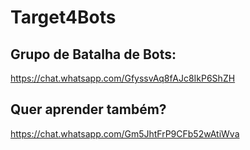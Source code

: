 # Target4Bots 

## Grupo de Batalha de Bots:
https://chat.whatsapp.com/GfyssvAq8fAJc8IkP6ShZH

## Quer aprender também?
https://chat.whatsapp.com/Gm5JhtFrP9CFb52wAtiWva